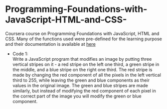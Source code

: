# Programming-Foundations-with-JavaScript-HTML-and-CSS-
Coursera course on Programming Foundations with JavaScript, HTML and CSS. Many of the functions used were pre-defined for the learning purpose and their documentation is available at <a href="https://www.dukelearntoprogram.com//course1/doc/">here</a>

<ul>
<li> Code 1: <br>
Write a JavaScript program that modifies an image by putting three vertical stripes on it - a red stripe on the left one third, a green stripe in the middle, and a blue stripe on the right one third. The red stripe is made by changing the red component of all the pixels in the left vertical third to 255, while leaving the green and blue components as their values in the original image. The green and blue stripes are made similarly, but instead of modifying the red component of each pixel in the correct part of the image you will modify the green or blue component.
</li>
</ul>
